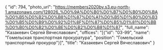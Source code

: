 {
    "id": 794,
    "photo_url": "https://members2020by.s3.eu-north-1.amazonaws.com/128026_%D0%9A%D0%B0%D0%B7%D0%B0%D0%BA%D0%B5%D0%B2%D0%B8%D1%87%D0%A1%D0%B5%D1%80%D0%B3%D0%B5%D0%B9%D0%92%D1%8F%D1%87%D0%B5%D1%81%D0%BB%D0%B0%D0%B2%D0%BE%D0%B2%D0%B8%D1%87",
    "full_name": "Казакевич Сергей Вячеславович",
    "offices": "[{\"id\": \"03-99\", \"name\": \"Гомельская транспортная прокуратура\", \"position\": \"Гомельский транспортный прокурор\"}]",
    "title": "Казакевич Сергей Вячеславович"
}